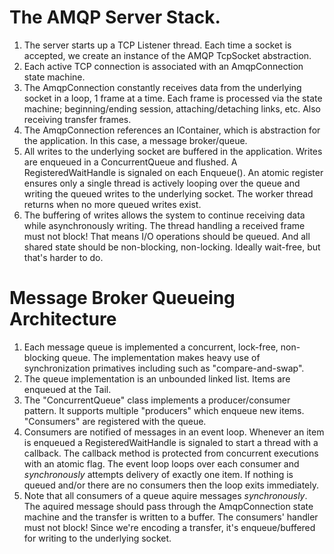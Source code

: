 ﻿# The AMQP Server Stack.

1. The server starts up a TCP Listener thread. Each time a socket is accepted,
   we create an instance of the AMQP TcpSocket abstraction.
2. Each active TCP connection is associated with an AmqpConnection state
   machine.
3. The AmqpConnection constantly receives data from the underlying socket
   in a loop, 1 frame at a time. Each frame is processed via the state machine;
   beginning/ending session, attaching/detaching links, etc. Also receiving
   transfer frames.
4. The AmqpConnection references an IContainer, which is abstraction for the
   application. In this case, a message broker/queue.
5. All writes to the underlying socket are buffered in the application. Writes
   are enqueued in a ConcurrentQueue and flushed. A RegisteredWaitHandle is
   signaled on each Enqueue(). An atomic register ensures only a single thread
   is actively looping over the queue and writing the queued writes to the
   underlying socket. The worker thread returns when no more queued writes exist.
6. The buffering of writes allows the system to continue receiving data while
   asynchronously writing. The thread handling a received frame must not block!
   That means I/O operations should be queued. And all shared state should be 
   non-blocking, non-locking. Ideally wait-free, but that's harder to do.

# Message Broker Queueing Architecture

1. Each message queue is implemented a concurrent, lock-free, non-blocking queue.
   The implementation makes heavy use of synchronization primatives including
   such as "compare-and-swap".
2. The queue implementation is an unbounded linked list. Items are enqueued at
   the Tail.
3. The "ConcurrentQueue" class implements a producer/consumer pattern. It supports
   multiple "producers" which enqueue new items. "Consumers" are registered with
   the queue.
4. Consumers are notified of messages in an event loop. Whenever an item is
   enqueued a RegisteredWaitHandle is signaled to start a thread with a callback.
   The callback method is protected from concurrent executions with an atomic flag.
   The event loop loops over each consumer and *synchronously* attempts delivery
   of exactly one item. If nothing is queued and/or there are no consumers then the 
   loop exits immediately.
5. Note that all consumers of a queue aquire messages *synchronously*. The aquired
   message should pass through the AmqpConnection state machine and the transfer
   is written to a buffer. The consumers' handler must not block! Since we're
   encoding a transfer, it's enqueue/buffered for writing to the underlying socket.